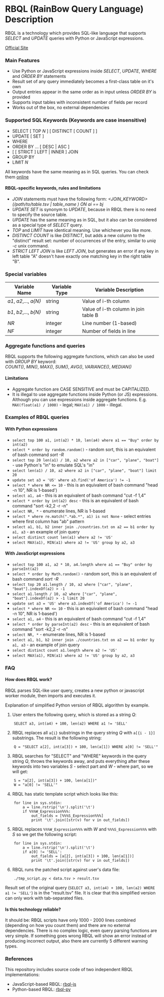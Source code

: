 # RBQL (RainBow Query Language) Description
RBQL is a technology which provides SQL-like language that supports _SELECT_ and _UPDATE_ queries with Python or JavaScript expressions.  

[Official Site](https://rbql.org/)

### Main Features
* Use Python or JavaScript expressions inside _SELECT_, _UPDATE_, _WHERE_ and _ORDER BY_ statements
* Result set of any query immediately becomes a first-class table on it's own
* Output entries appear in the same order as in input unless _ORDER BY_ is provided
* Supports input tables with inconsistent number of fields per record
* Works out of the box, no external dependencies

### Supported SQL Keywords (Keywords are case insensitive)

* SELECT \[ TOP _N_ \] \[ DISTINCT [ COUNT ] \]
* UPDATE \[ SET \]
* WHERE
* ORDER BY ... [ DESC | ASC ]
* [ [ STRICT ] LEFT | INNER ] JOIN
* GROUP BY
* LIMIT _N_

All keywords have the same meaning as in SQL queries. You can check them [online](https://www.w3schools.com/sql/default.asp)  


#### RBQL-specific keywords, rules and limitations

* _JOIN_ statements must have the following form: _<JOIN\_KEYWORD> (/path/to/table.tsv | table_name ) ON ai == bj_  
* _UPDATE SET_ is synonym to _UPDATE_, because in RBQL there is no need to specify the source table.  
* _UPDATE_ has the same meaning as in SQL, but it also can be considered as a special type of _SELECT_ query.  
* _TOP_ and _LIMIT_ have identical meaning. Use whichever you like more.  
* _DISTINCT COUNT_ is like _DISTINCT_, but adds a new column to the "distinct" result set: number of occurrences of the entry, similar to _uniq -c_ unix command.  
*  _STRICT LEFT JOIN_ is like _LEFT JOIN_, but generates an error if any key in left table "A" doesn't have exactly one matching key in the right table "B".  

### Special variables

| Variable Name          | Variable Type | Variable Description                 |
|------------------------|---------------|--------------------------------------|
| _a1_, _a2_,..., _a{N}_   |string         | Value of i-th column                 |
| _b1_, _b2_,..., _b{N}_   |string         | Value of i-th column in join table B |
| _NR_                     |integer        | Line number (1-based)                |
| _NF_                     |integer        | Number of fields in line             |

### Aggregate functions and queries
RBQL supports the following aggregate functions, which can also be used with _GROUP BY_ keyword:  
_COUNT()_, _MIN()_, _MAX()_, _SUM()_, _AVG()_, _VARIANCE()_, _MEDIAN()_

#### Limitations
* Aggregate function are CASE SENSITIVE and must be CAPITALIZED.
* It is illegal to use aggregate functions inside Python (or JS) expressions. Although you can use expressions inside aggregate functions.
  E.g. `MAX(float(a1) / 1000)` - legal; `MAX(a1) / 1000` - illegal.

### Examples of RBQL queries

#### With Python expressions

* `select top 100 a1, int(a2) * 10, len(a4) where a1 == "Buy" order by int(a2)`
* `select * order by random.random()` - random sort, this is an equivalent of bash command _sort -R_
* `select top 20 len(a1) / 10, a2 where a2 in ["car", "plane", "boat"]` - use Python's "in" to emulate SQL's "in"
* `select len(a1) / 10, a2 where a2 in ["car", "plane", "boat"] limit 20`
* `update set a3 = 'US' where a3.find('of America') != -1`
* `select * where NR <= 10` - this is an equivalent of bash command "head -n 10", NR is 1-based')
* `select a1, a4` - this is an equivalent of bash command "cut -f 1,4"
* `select * order by int(a2) desc` - this is an equivalent of bash command "sort -k2,2 -r -n"
* `select NR, *` - enumerate lines, NR is 1-based
* `select * where re.match(".*ab.*", a1) is not None` - select entries where first column has "ab" pattern
* `select a1, b1, b2 inner join ./countries.txt on a2 == b1 order by a1, a3` - an example of join query
* `select distinct count len(a1) where a2 != 'US'`
* `select MAX(a1), MIN(a1) where a2 != 'US' group by a2, a3`

#### With JavaScript expressions

* `select top 100 a1, a2 * 10, a4.length where a1 == "Buy" order by parseInt(a2)`
* `select * order by Math.random()` - random sort, this is an equivalent of bash command _sort -R_
* `select top 20 a1.length / 10, a2 where ["car", "plane", "boat"].indexOf(a2) > -1`
* `select a1.length / 10, a2 where ["car", "plane", "boat"].indexOf(a2) > -1 limit 20`
* `update set a3 = 'US' where a3.indexOf('of America') != -1`
* `select * where NR <= 10` - this is an equivalent of bash command "head -n 10", NR is 1-based')
* `select a1, a4` - this is an equivalent of bash command "cut -f 1,4"
* `select * order by parseInt(a2) desc` - this is an equivalent of bash command "sort -k2,2 -r -n"
* `select NR, *` - enumerate lines, NR is 1-based
* `select a1, b1, b2 inner join ./countries.txt on a2 == b1 order by a1, a3` - an example of join query
* `select distinct count a1.length where a2 != 'US'`
* `select MAX(a1), MIN(a1) where a2 != 'US' group by a2, a3`


### FAQ

#### How does RBQL work?
RBQL parses SQL-like user query, creates a new python or javascript worker module, then imports and executes it.

Explanation of simplified Python version of RBQL algorithm by example.
1. User enters the following query, which is stored as a string _Q_:
```
    SELECT a3, int(a4) + 100, len(a2) WHERE a1 != 'SELL'
```
2. RBQL replaces all `a{i}` substrings in the query string _Q_ with `a[{i - 1}]` substrings. The result is the following string:
```
    Q = "SELECT a[2], int(a[3]) + 100, len(a[1]) WHERE a[0] != 'SELL'"
```

3. RBQL searches for "SELECT" and "WHERE" keywords in the query string _Q_, throws the keywords away, and puts everything after these keywords into two variables _S_ - select part and _W_ - where part, so we will get:
```
    S = "a[2], int(a[3]) + 100, len(a[1])"
    W = "a[0] != 'SELL'"
```

4. RBQL has static template script which looks like this:
```
    for line in sys.stdin:
        a = line.rstrip('\n').split('\t')
        if %%%W_Expression%%%:
            out_fields = [%%%S_Expression%%%]
            print '\t'.join([str(v) for v in out_fields])
```

5. RBQL replaces `%%%W_Expression%%%` with _W_ and `%%%S_Expression%%%` with _S_ so we get the following script:
```
    for line in sys.stdin:
        a = line.rstrip('\n').split('\t')
        if a[0] != 'SELL':
            out_fields = [a[2], int(a[3]) + 100, len(a[1])]
            print '\t'.join([str(v) for v in out_fields])
```

6. RBQL runs the patched script against user's data file: 
```
    ./tmp_script.py < data.tsv > result.tsv
```
Result set of the original query (`SELECT a3, int(a4) + 100, len(a2) WHERE a1 != 'SELL'`) is in the "result.tsv" file.
It is clear that this simplified version can only work with tab-separated files.


#### Is this technology reliable?
It should be: RBQL scripts have only 1000 - 2000 lines combined (depending on how you count them) and there are no external dependencies.
There is no complex logic, even query parsing functions are very simple. If something goes wrong RBQL will show an error instead of producing incorrect output, also there are currently 5 different warning types.


### References

This repository includes source code of two independent RBQL implementations:

* JavaScript-based RBQL: [rbql-js](https://github.com/mechatroner/rbql-js)
* Python-based RBQL: [rbql-py](https://github.com/mechatroner/rbql-py)

